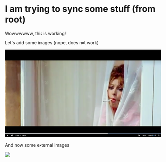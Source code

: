# I am trying to sync some stuff (from root)

Wowwwwww, this is working!

Let's add some images (nope, does not work)

<img src='assets/test-img.png'>

And now some external images

<img src='https://fillmurray.lucidinternets.com/400/400'>
